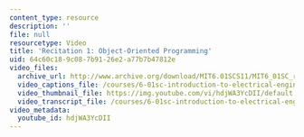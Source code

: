 ```yaml
---
content_type: resource
description: ''
file: null
resourcetype: Video
title: 'Recitation 1: Object-Oriented Programming'
uid: 64c60c18-9c08-7b91-26e2-a77b7b47812e
video_files:
  archive_url: http://www.archive.org/download/MIT6.01SCS11/MIT6_01SC_rec1_300k.mp4
  video_captions_file: /courses/6-01sc-introduction-to-electrical-engineering-and-computer-science-i-spring-2011/40e51c52d6ff5d78bb3d943db8ac5bd5_hdjWA3YcDII.vtt
  video_thumbnail_file: https://img.youtube.com/vi/hdjWA3YcDII/default.jpg
  video_transcript_file: /courses/6-01sc-introduction-to-electrical-engineering-and-computer-science-i-spring-2011/0ff425d1ed398bb296f644212a48304e_hdjWA3YcDII.pdf
video_metadata:
  youtube_id: hdjWA3YcDII
---
```

